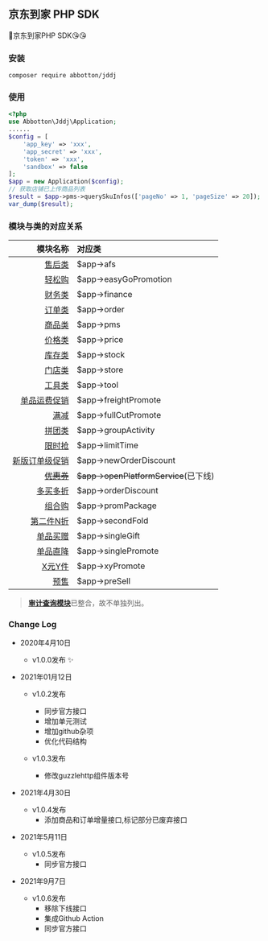 ## 京东到家 PHP SDK
:clap:京东到家PHP SDK:kissing_heart::kissing_heart:

### 安装
```shell script
composer require abbotton/jddj
```

### 使用
```php
<?php
use Abbotton\Jddj\Application;
......
$config = [
    'app_key' => 'xxx',
    'app_secret' => 'xxx',
    'token' => 'xxx',
    'sandbox' => false
];
$app = new Application($config);
// 获取店铺已上传商品列表
$result = $app->pms->querySkuInfos(['pageNo' => 1, 'pageSize' => 20]);
var_dump($result);
```

### 模块与类的对应关系
| 模块名称 | 对应类 |
| ----: | :---- |
| [售后类](https://openo2o.jddj.com/staticnew/widgets/resources.html?groupid=170) | $app->afs |
| [轻松购](https://openo2o.jddj.com/staticnew/widgets/resources.html?groupid=203) | $app->easyGoPromotion |
| [财务类](https://openo2o.jddj.com/staticnew/widgets/resources.html?groupid=182) | $app->finance |
| [订单类](https://openo2o.jddj.com/staticnew/widgets/resources.html?groupid=169) | $app->order |
| [商品类](https://openo2o.jddj.com/staticnew/widgets/resources.html?groupid=180) | $app->pms |
| [价格类](https://openo2o.jddj.com/staticnew/widgets/resources.html?groupid=205) | $app->price |
| [库存类](https://openo2o.jddj.com/staticnew/widgets/resources.html?groupid=200) | $app->stock |
| [门店类](https://openo2o.jddj.com/staticnew/widgets/resources.html?groupid=194) | $app->store |
| [工具类](https://openo2o.jddj.com/staticnew/widgets/resources.html?groupid=213) | $app->tool |
| [单品运费促销](https://openo2o.jddj.com/staticnew/widgets/resources.html?groupid=214) | $app->freightPromote |
| [满减](https://openo2o.jddj.com/staticnew/widgets/resources.html?groupid=179) | $app->fullCutPromote |
| [拼团类](https://openo2o.jddj.com/staticnew/widgets/resources.html?groupid=208) | $app->groupActivity |
| [限时抢](https://openo2o.jddj.com/staticnew/widgets/resources.html?groupid=184) | $app->limitTime |
| [新版订单级促销](https://openo2o.jddj.com/staticnew/widgets/resources.html?groupid=211) | $app->newOrderDiscount |
| [~~优惠券~~](https://openo2o.jddj.com/staticnew/widgets/resources.html?groupid=207) | ~~$app->openPlatformService~~(已下线) |
| [多买多折](https://openo2o.jddj.com/staticnew/widgets/resources.html?groupid=191) | $app->orderDiscount |
| [组合购](https://openo2o.jddj.com/staticnew/widgets/resources.html?groupid=209) | $app->promPackage |
| [第二件N折](https://openo2o.jddj.com/staticnew/widgets/resources.html?groupid=210) | $app->secondFold |
| [单品买赠](https://openo2o.jddj.com/staticnew/widgets/resources.html?groupid=192) | $app->singleGift |
| [单品直降](https://openo2o.jddj.com/staticnew/widgets/resources.html?groupid=178) | $app->singlePromote |
| [X元Y件](https://openo2o.jddj.com/staticnew/widgets/resources.html?groupid=195) | $app->xyPromote |
| [预售](https://openo2o.jddj.com/staticnew/widgets/resources.html?groupid=215) | $app->preSell |

> [**审计查询模块**](https://openo2o.jddj.com/staticnew/widgets/resources.html?groupid=196)已整合，故不单独列出。

### Change Log
* 2020年4月10日
  - v1.0.0发布 :sparkles:
* 2021年01月12日
  - v1.0.2发布
      - 同步官方接口
      - 增加单元测试
      - 增加github杂项
      - 优化代码结构
    
  - v1.0.3发布
      - 修改guzzlehttp组件版本号
  
* 2021年4月30日
  - v1.0.4发布
      - 添加商品和订单增量接口,标记部分已废弃接口

* 2021年5月11日
  - v1.0.5发布
    - 同步官方接口

* 2021年9月7日
  - v1.0.6发布
    - 移除下线接口
    - 集成Github Action
    - 同步官方接口